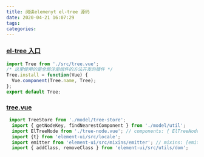 ```yaml
---
title: 阅读elemenyt el-tree 源码
date: 2020-04-21 16:07:29
tags:
categories:
---
```



### [el-tree 入口](https://github.com/ElemeFE/element/blob/dev/packages/tree/index.js)

```js
import Tree from './src/tree.vue';
/* 这里使用的是全局注册组件的方法开发的插件 */
Tree.install = function(Vue) {
  Vue.component(Tree.name, Tree);
};
export default Tree;
```

### [tree.vue](https://github.com/ElemeFE/element/blob/dev/packages/tree/src/tree.vue#L41)

```js
 import TreeStore from './model/tree-store'; 
  import { getNodeKey, findNearestComponent } from './model/util';
  import ElTreeNode from './tree-node.vue'; // components: { ElTreeNode },
  import {t} from 'element-ui/src/locale';
  import emitter from 'element-ui/src/mixins/emitter'; // mixins: [emitter],
  import { addClass, removeClass } from 'element-ui/src/utils/dom';
```